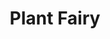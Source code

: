 ---
id: piece
title: Plant Fairy
source: plant-fairy.jpg
materials: "Watercolor"
tags: 
    - hydroponics
    - creepy
---